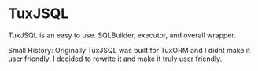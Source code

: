 # TuxJSQL

TuxJSQL is an easy to use. SQLBuilder, executor, and overall wrapper. 

Small History:
Originally TuxJSQL was built for TuxORM and I didnt make it user friendly. I decided to rewrite it and make it truly user friendly. 